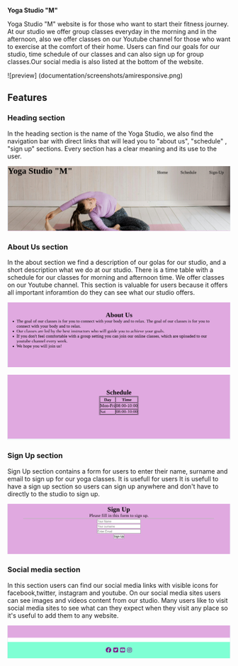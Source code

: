 **Yoga Studio "M"**


Yoga Studio "M" website is for those who want to start their fitness  journey. 
At our studio we offer group classes everyday in the morning and in the afternoon, also we offer classes on our Youtube channel for those who  want to exercise at the comfort of their home. 
Users can find our goals for our studio, time schedule of our classes and can also sign up for group classes.Our social media is also listed at the bottom of the website.

![preview] (documentation/screenshots/amiresponsive.png)

## Features 

### Heading section
In the heading section is the name of the Yoga Studio, we also find the navigation bar with direct links that will lead you to "about us", "schedule" , "sign up" sections.
Every section has a clear meaning and its use to the user.

![Heading](documentation/screenshots/header.png)

### About Us section
In the about section we find a description of our golas for our studio, and a short description what we do at our studio.
There is a time table with a schedule for our classes for morning and afternoon time.
We offer classes on our Youtube channel.
This section is valuable for users because it offers all important inforamtion do they can see what our studio offers.

![about-us](documentation/screenshots/aboutus.png)

![schedule](documentation/screenshots/schedule.png)

### Sign Up section
Sign Up section contains a form for users to enter their name, surname and email to sign up for our yoga classes.
It is usefull for users 
It is usefull to have a sign up section so users can sign up anywhere and don't have to directly to the studio to sign up.

![sign-up](documentation/screenshots/signup.png)

### Social media section
In this section users can find our social media links with visible icons for facebook,twitter, instagram and youtube.
On our social media sites users can see images and videos content from our studio.
Many users like to visit social media sites to see what can they expect when they visit any place so it's useful to add them to any website.

![Social-Media](documentation/screenshots/footer.png)